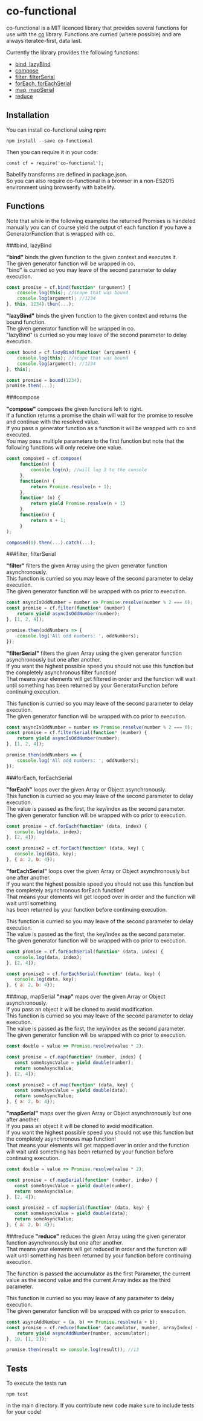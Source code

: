 # co-functional

co-functional is a MIT licenced library that provides several functions for use with the [co](https://github.com/tj/co)
library. Functions are curried (where possible) and are always iteratee-first, data last.

Currently the library provides the following functions:
- [bind, lazyBind](#user-content-bind)
- [compose](#user-content-compose)
- [filter, filterSerial](#user-content-filter)
- [forEach, forEachSerial](#user-content-for)
- [map, mapSerial](#user-content-map)
- [reduce](#user-content-reduce)

## Installation
You can install co-functional using npm:
```
npm install --save co-functional
```
Then you can require it in your code:
```
const cf = require('co-functional');
```

Babelify transforms are defined in package.json.  
So you can also require co-functional in a browser in a non-ES2015 environment using browserify with babelify.

## Functions

Note that while in the following examples the returned Promises is handeled manually
you can of course yield the output of each function if you have a GeneratorFunction that is wrapped with co.

###[<a name="bind"></a>bind, lazyBind](#bind)

**"bind"** binds the given function to the given context and executes it.  
The given generator function will be wrapped in co.  
"bind" is curried so you may leave of the second parameter to delay execution.  
```javascript
const promise = cf.bind(function* (argument) {
    console.log(this); //scope that was bound
    console.log(argument); //1234
}, this, 1234).then(...);
```

**"lazyBind"** binds the given function to the given context and returns the bound function.  
The given generator function will be wrapped in co.  
"lazyBind" is curried so you may leave of the second parameter to delay execution.  
```javascript
const bound = cf.lazyBind(function* (argument) {
    console.log(this); //scope that was bound
    console.log(argument); //1234
}, this);

const promise = bound(1234);
promise.then(...);
```

###[<a name="compose"></a>compose](#compose)

**"compose"** composes the given functions left to right.  
If a function returns a promise the chain will wait for the promise to resolve and continue with the resolved value.  
If you pass a generator function as a function it will be wrapped with co and executed.  
You may pass multiple parameters to the first function but note that the following functions will only receive one value.
```javascript
const composed = cf.compose(
     function(n) {
         console.log(n); //will log 3 to the console
     },
     function(n) {
         return Promise.resolve(n + 1);
     },
     function* (n) {
         return yield Promise.resolve(n + 1)
     },
     function(n) {
         return n + 1;
     }
);

composed(0).then(...).catch(...);
```

###[<a name="filter"></a>filter, filterSerial](#filter)

**"filter"** filters the given Array using the given generator function asynchronously.  
This function is curried so you may leave of the second parameter to delay execution.  
The given generator function will be wrapped with co prior to execution.  

```javascript
const asyncIsOddNumber = number => Promise.resolve(number % 2 === 0);
const promise = cf.filter(function* (number) {
    return yield asyncIsOddNumber(number);
}, [1, 2, 4]);

promise.then(oddNumbers => {
    console.log('All odd numbers: ', oddNumbers);
});
```

**"filterSerial"** filters the given Array using the given generator function asynchronously but one after another.  
If you want the highest possible speed you should not use this function but the completely asynchronous filter function!  
That means your elements will get filtered in order and the function will wait until something
has been returned by your GeneratorFunction before continuing execution.

This function is curried so you may leave of the second parameter to delay execution.  
The given generator function will be wrapped with co prior to execution.  

```javascript
const asyncIsOddNumber = number => Promise.resolve(number % 2 === 0);
const promise = cf.filterSerial(function* (number) {
    return yield asyncIsOddNumber(number);
}, [1, 2, 4]);

promise.then(oddNumbers => {
    console.log('All odd numbers: ', oddNumbers);
});
```
###[<a name="for"></a>forEach, forEachSerial](#for)

**"forEach"** loops over the given Array or Object asynchronously.  
This function is curried so you may leave of the second parameter to delay execution.  
The value is passed as the first, the key/index as the second parameter.  
The given generator function will be wrapped with co prior to execution.

```javascript
const promise = cf.forEach(function* (data, index) {
   console.log(data, index);
}, [2, 4]);

const promise2 = cf.forEach(function* (data, key) {
   console.log(data, key);
}, { a: 2, b: 4});
```

**"forEachSerial"** loops over the given Array or Object asynchronously but one after another.  
If you want the highest possible speed you should not use this function but the completely asynchronous forEach function!  
That means your elements will get looped over in order and the function will wait until something  
has been returned by your function before continuing execution.

This function is curried so you may leave of the second parameter to delay execution.  
The value is passed as the first, the key/index as the second parameter.  
The given generator function will be wrapped with co prior to execution.

```javascript
const promise = cf.forEachSerial(function* (data, index) {
   console.log(data, index);
}, [2, 4]);

const promise2 = cf.forEachSerial(function* (data, key) {
   console.log(data, key);
}, { a: 2, b: 4});
```

###[<a name="map"></a>map, mapSerial](#map)
**"map"** maps over the given Array or Object asynchronously.  
If you pass an object it will be cloned to avoid modification.  
This function is curried so you may leave of the second parameter to delay execution.  
The value is passed as the first, the key/index as the second parameter.  
The given generator function will be wrapped with co prior to execution.  

```javascript
const double = value => Promise.resolve(value * 2);

const promise = cf.map(function* (number, index) {
   const someAsyncValue = yield double(number);
   return someAsyncValue;
}, [2, 4]);

const promise2 = cf.map(function* (data, key) {
   const someAsyncValue = yield double(data);
   return someAsyncValue;
}, { a: 2, b: 4});
```

**"mapSerial"** maps over the given Array or Object asynchronously but one after another.  
If you pass an object it will be cloned to avoid modification.  
If you want the highest possible speed you should not use this function but the completely asynchronous map function!  
That means your elements will get mapped over in order and the function will wait until something
has been returned by your function before continuing execution.

```javascript
const double = value => Promise.resolve(value * 2);

const promise = cf.mapSerial(function* (number, index) {
   const someAsyncValue = yield double(number);
   return someAsyncValue;
}, [2, 4]);

const promise2 = cf.mapSerial(function* (data, key) {
   const someAsyncValue = yield double(data);
   return someAsyncValue;
}, { a: 2, b: 4});
```

###[<a name="reduce"></a>reduce](#reduce)
**"reduce"** reduces the given Array using the given generator function asynchronously but one after another.  
That means your elements will get reduced in order and the function will wait until something
has been returned by your function before continuing execution.

The function is passed the accumulator as the first Parameter, the current value as the second value
and the current Array index as the third parameter.

This function is curried so you may leave of any parameter to delay execution.  
The given generator function will be wrapped with co prior to execution.  

```javascript
const asyncAddNumber = (a, b) => Promise.resolve(a + b);
const promise = cf.reduce(function* (accumulator, number, arrayIndex) {
    return yield asyncAddNumber(number, accumulator);
}, 10, [1, 2]);

promise.then(result => console.log(result)); //13
```

## Tests
To execute the tests run
```
npm test
```
in the main directory.
If you contribute new code make sure to include tests for your code!